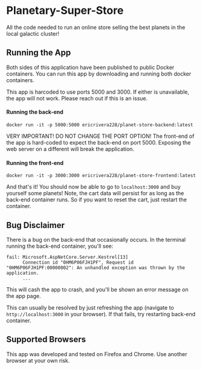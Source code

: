 # Planetary-Super-Store
All the code needed to run an online store selling the best planets in the local galactic cluster!

## Running the App
Both sides of this application have been published to public Docker containers. You can run this app by downloading and running both docker containers.

This app is harcoded to use ports 5000 and 3000. If either is unavailable, the app will not work. Please reach out if this is an issue.

#### Running the back-end
`docker run -it -p 5000:5000 ericrivera228/planet-store-backend:latest`

VERY IMPORTANT! DO NOT CHANGE THE PORT OPTION! The front-end of the app is hard-coded to expect the back-end on port 5000. Exposing the web server on a different will break the application.

#### Running the front-end
`docker run -it -p 3000:3000 ericrivera228/planet-store-frontend:latest`

And that's it! You should now be able to go to `localhost:3000` and buy yourself some planets! Note, the cart data will persist for as long as the back-end container runs. So if you want to reset the cart, just restart the container. 

## Bug Disclaimer

There is a bug on the back-end that occasionally occurs. In the terminal running the back-end container, you'll see:
```
fail: Microsoft.AspNetCore.Server.Kestrel[13]
      Connection id "0HM6P06FJH1PF", Request id "0HM6P06FJH1PF:00000002": An unhandled exception was thrown by the application.
      ...
```
      
This will cash the app to crash, and you'll be shown an error message on the app page. 
      
This can usually be resolved by just refreshing the app (navigate to `http://localhost:3000` in your browser). If that fails, try restarting back-end container. 

## Supported Browsers

This app was developed and tested on Firefox and Chrome. Use another browser at your own risk.
